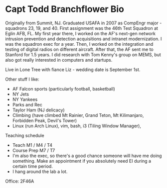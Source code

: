 # Capt Todd Branchflower Bio

Originally from Summit, NJ.  Graduated USAFA in 2007 as CompEngr major - squadrons 23, 19, and 40.  First assignment was the 46th Test Squadron at Eglin AFB, FL.  My first year there, I worked on the AF's next-gen network intrusion prevention and detection acquisitions and intranet modernization.  I was the squadron exec for a year.  Then, I worked on the integration and testing of digital radios on different aircraft.  After that, the AF sent me to Stanford for 1.5 years.  I did research with Tom Kenny's group on MEMS, but also got really interested in computers and startups.

Live in Lone Tree with fiance Liz - wedding date is September 1st.

Other stuff I like:  

 - AF Falcon sports (particularly football, basketball)
 - NY Jets
 - NY Yankees
 - Parks and Rec
 - Taylor Ham (NJ delicacy)
 - Climbing (have climbed Mt Rainier, Grand Teton, Mt Kilimanjaro, Forbidden Peak, Devil's Tower)
 - Linux (run Arch Linux), vim, bash, i3 (Tiling Window Manager), 

Teaching schedule
- Teach M1 / M4 / T4
- Course Prep M7 / T7
- I'm also the exec, so there's a good chance someone will have me doing something.  Make an appointment if you absolutely need EI during a certain time period.
- I hang around the lab a lot.

Office: 2F46A
